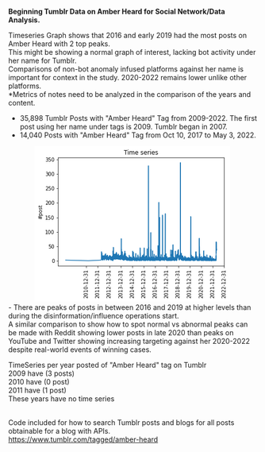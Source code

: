 <b>Beginning Tumblr Data on Amber Heard for Social Network/Data Analysis.</b>

Timeseries Graph shows that 2016 and early 2019 had the most posts on Amber Heard with 2 top peaks. 
<br>This might be showing a normal graph of interest, lacking bot activity under her name for Tumblr. 
<br>Comparisons of non-bot anomaly infused platforms against her name is important for context in the study. 2020-2022 remains lower unlike other platforms.
<br>*Metrics of notes need to be analyzed in the comparison of the years and content.</br>

- 35,898 Tumblr Posts with "Amber Heard" Tag from 2009-2022. The first post using her name under tags is 2009. Tumblr began in 2007.
- 14,040 Posts with "Amber Heard" Tag from Oct 10, 2017 to May 3, 2022. 

<div style="width:500px ; height:100px">
<center><img src="/_Tumblr Data/AH Tumblr TimeSeries.png" alt="Cover" title="Tumblr Graph Timeseries on Amber Heard"></center><div>
- There are peaks of posts in between 2016 and 2019 at higher levels than during the disinformation/influence operations start.
<br> A similar comparison to show how to spot normal vs abnormal peaks can be made with Reddit showing lower posts in late 2020 than peaks on YouTube and Twitter showing increasing targeting against her 2020-2022 despite real-world events of winning cases.

TimeSeries per year posted of "Amber Heard" tag on Tumblr
<br>2009 have (3 posts)
<br>2010 have (0 post)
<br>2011 have (1 post)
<br>These years have no time series

<br>Code included for how to search Tumblr posts and blogs for all posts obtainable for a blog with APIs.
  <br>https://www.tumblr.com/tagged/amber-heard

